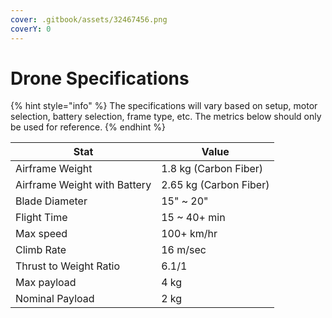 ```yaml
---
cover: .gitbook/assets/32467456.png
coverY: 0
---
```


# Drone Specifications

{% hint style="info" %}
The specifications will vary based on setup, motor selection, battery selection, frame type, etc. The metrics below should only be used for reference.&#x20;
{% endhint %}

| Stat                         | Value                  |
| ---------------------------- | ---------------------- |
| Airframe Weight              | 1.8 kg (Carbon Fiber)  |
| Airframe Weight with Battery | 2.65 kg (Carbon Fiber) |
| Blade Diameter               | 15" \~ 20"             |
| Flight Time                  | 15 \~ 40+ min          |
| Max speed                    | 100+ km/hr             |
| Climb Rate                   | 16 m/sec               |
| Thrust to Weight Ratio       | 6.1/1                  |
| Max payload                  | 4 kg                   |
| Nominal Payload              | 2 kg                   |



